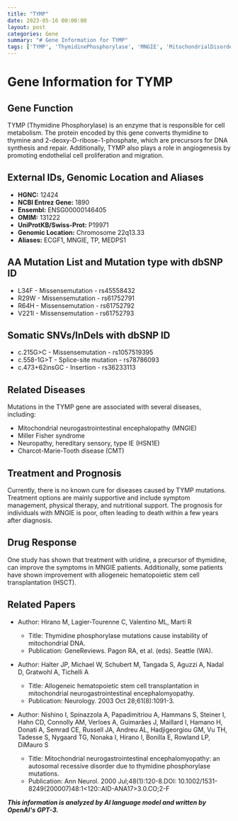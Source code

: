 ```yaml
---
title: "TYMP"
date: 2023-05-16 00:00:00
layout: post
categories: Gene
summary: "# Gene Information for TYMP"
tags: ['TYMP', 'ThymidinePhosphorylase', 'MNGIE', 'MitochondrialDisorders', 'GeneticMutations', 'TreatmentOptions', 'DrugResponse', 'NeurologicalDiseases']
---
```


# Gene Information for TYMP

## Gene Function
TYMP (Thymidine Phosphorylase) is an enzyme that is responsible for cell metabolism. The protein encoded by this gene converts thymidine to thymine and 2-deoxy-D-ribose-1-phosphate, which are precursors for DNA synthesis and repair. Additionally, TYMP also plays a role in angiogenesis by promoting endothelial cell proliferation and migration.

## External IDs, Genomic Location and Aliases
- **HGNC:** 12424 
- **NCBI Entrez Gene:** 1890 
- **Ensembl:** ENSG00000146405 
- **OMIM:** 131222 
- **UniProtKB/Swiss-Prot:** P19971 
- **Genomic Location:** Chromosome 22q13.33 
- **Aliases:** ECGF1, MNGIE, TP, MEDPS1

## AA Mutation List and Mutation type with dbSNP ID
- L34F - Missensemutation - rs45558432 
- R29W - Missensemutation - rs61752791 
- R64H - Missensemutation - rs61752792 
- V221I - Missensemutation - rs61752793 

## Somatic SNVs/InDels with dbSNP ID
- c.215G>C - Missensemutation - rs1057519395 
- c.558-1G>T - Splice-site mutation - rs78786093 
- c.473+62insGC - Insertion - rs36233113 

## Related Diseases
Mutations in the TYMP gene are associated with several diseases, including:
- Mitochondrial neurogastrointestinal encephalopathy (MNGIE) 
- Miller Fisher syndrome 
- Neuropathy, hereditary sensory, type IE (HSN1E)
- Charcot-Marie-Tooth disease (CMT) 

## Treatment and Prognosis
Currently, there is no known cure for diseases caused by TYMP mutations. Treatment options are mainly supportive and include symptom management, physical therapy, and nutritional support. The prognosis for individuals with MNGIE is poor, often leading to death within a few years after diagnosis.

## Drug Response
One study has shown that treatment with uridine, a precursor of thymidine, can improve the symptoms in MNGIE patients. Additionally, some patients have shown improvement with allogeneic hematopoietic stem cell transplantation (HSCT).

## Related Papers
- Author: Hirano M, Lagier-Tourenne C, Valentino ML, Marti R 
  - Title: Thymidine phosphorylase mutations cause instability of mitochondrial DNA. 
  - Publication: GeneReviews. Pagon RA, et al. (eds). Seattle (WA).

- Author: Halter JP, Michael W, Schubert M, Tangada S, Aguzzi A, Nadal D, Gratwohl A, Tichelli A 
  - Title: Allogeneic hematopoietic stem cell transplantation in mitochondrial neurogastrointestinal encephalomyopathy. 
  - Publication: Neurology. 2003 Oct 28;61(8):1091-3. 

- Author: Nishino I, Spinazzola A, Papadimitriou A, Hammans S, Steiner I, Hahn CD, Connolly AM, Verloes A, Guimarães J, Maillard I, Hamano H, Donati A, Semrad CE, Russell JA, Andreu AL, Hadjigeorgiou GM, Vu TH, Tadesse S, Nygaard TG, Nonaka I, Hirano I, Bonilla E, Rowland LP, DiMauro S
  - Title: Mitochondrial neurogastrointestinal encephalomyopathy: an autosomal recessive disorder due to thymidine phosphorylase mutations.
  - Publication: Ann Neurol. 2000 Jul;48(1):120-8.DOI: 10.1002/1531-8249(200007)48:1<120::AID-ANA17>3.0.CO;2-F

**_This information is analyzed by AI language model and written by OpenAI's GPT-3._**